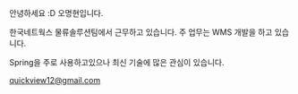 안녕하세요 :D 오명현입니다.

한국네트웍스 물류솔루션팀에서 근무하고 있습니다.
주 업무는 WMS 개발을 하고 있습니다.

Spring을 주로 사용하고있으나 최신 기술에 많은 관심이 있습니다.

quickview12@gmail.com

